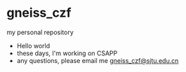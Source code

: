 # gneiss_czf
my personal repository
* Hello world
* these days, I'm working on CSAPP
* any questions, please email me gneiss_czf@sjtu.edu.cn
